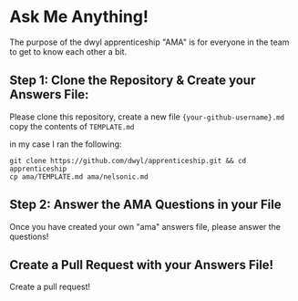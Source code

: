 # Ask Me Anything!

The purpose of the dwyl apprenticeship "AMA"
is for everyone in the team to get to know each other a bit.

## Step 1: Clone the Repository & Create your Answers File:

Please clone this repository, create a new file `{your-github-username}.md`
copy the contents of `TEMPLATE.md`

in my case I ran the following:
```
git clone https://github.com/dwyl/apprenticeship.git && cd apprenticeship
cp ama/TEMPLATE.md ama/nelsonic.md
```
## Step 2: Answer the AMA Questions in your File

Once you have created your own "ama" answers file, please answer the questions!

## Create a Pull Request with your Answers File!

Create a pull request! 
